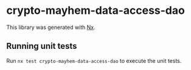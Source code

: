 # crypto-mayhem-data-access-dao

This library was generated with [Nx](https://nx.dev).

## Running unit tests

Run `nx test crypto-mayhem-data-access-dao` to execute the unit tests.
